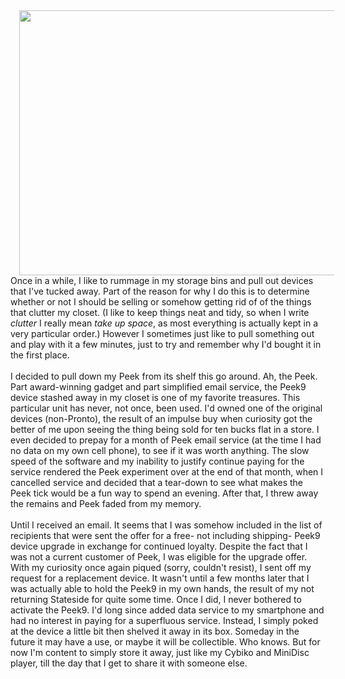 

<div class="separator" style="clear: both; text-align: center;"><a href="http://2.bp.blogspot.com/-2f1y_gb1SuM/UR6GH9Cn7-I/AAAAAAAACt0/Hgqqg-PKOaQ/s1600/DSC_3778.JPG" imageanchor="1" style="margin-left: 1em; margin-right: 1em;"><img border="0" height="424" src="http://2.bp.blogspot.com/-2f1y_gb1SuM/UR6GH9Cn7-I/AAAAAAAACt0/Hgqqg-PKOaQ/s640/DSC_3778.JPG" width="640" /></a></div>Once in a while, I like to rummage in my storage bins and pull out devices that I've tucked away. Part of the reason for why I do this is to determine whether or not I should be selling or somehow getting rid of of the things that clutter my closet. (I like to keep things neat and tidy, so when I write <i>clutter</i>&nbsp;I really mean <i>take up space</i>, as most everything is actually kept in a very particular order.) However I sometimes just like to pull something out and play with it a few minutes, just to try and remember why I'd bought it in the first place.<br /><br />I decided to pull down my Peek from its shelf this go around. Ah, the Peek. Part award-winning gadget and part simplified email service, the Peek9 device stashed away in my closet is one of my favorite treasures. This particular unit has never, not once, been used. I'd owned one of the original devices (non-Pronto), the result of an impulse buy when curiosity got the better of me upon seeing the thing being sold for ten bucks flat in a store. I even decided to prepay for a month of Peek email service (at the time I had no data on my own cell phone), to see if it was worth anything. The slow speed of the software and my inability to justify continue paying for the service rendered the Peek experiment over at the end of that month, when I cancelled service and decided that a tear-down to see what makes the Peek tick would be a fun way to spend an evening. After that, I threw away the remains and Peek faded from my memory.<br /><br />Until I received an email. It seems that I was somehow included in the list of recipients that were sent the offer for a free- not including shipping- Peek9 device upgrade in exchange for continued loyalty. Despite the fact that I was not a current customer of Peek, I was eligible for the upgrade offer. With my curiosity once again piqued (sorry, couldn't resist), I sent off my request for a replacement device. It wasn't until a few months later that I was actually able to hold the Peek9 in my own hands, the result of my not returning Stateside for quite some time. Once I did, I never bothered to activate the Peek9. I'd long since added data service to my smartphone and had no interest in paying for a superfluous service. Instead, I simply poked at the device a little bit then shelved it away in its box. Someday in the future it may have a use, or maybe it will be collectible. Who knows. But for now I'm content to simply store it away, just like my Cybiko and MiniDisc player, till the day that I get to share it with someone else.